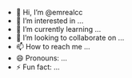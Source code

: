 - 👋 Hi, I’m @emrealcc
- 👀 I’m interested in ...
- 🌱 I’m currently learning ...
- 💞️ I’m looking to collaborate on ...
- 📫 How to reach me ...
- 😄 Pronouns: ...
- ⚡ Fun fact: ...

<!---
emrealcc/emrealcc is a ✨ special ✨ repository because its `README.md` (this file) appears on your GitHub profile.
You can click the Preview link to take a look at your changes.
--->

